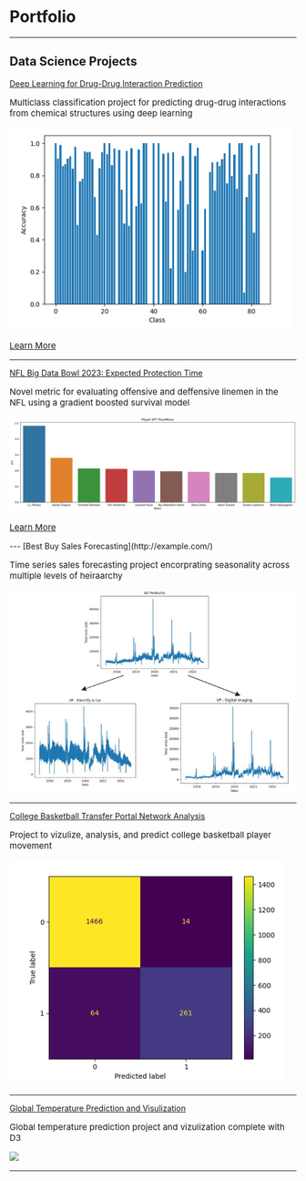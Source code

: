 # Portfolio

---

## Data Science Projects 

[Deep Learning for Drug-Drug Interaction Prediction](/DDI_page)
<p style="font-size:15px">Multiclass classification project for predicting drug-drug interactions from chemical structures using deep learning</p> 
<a href="https://tcody6.github.io/DDI_page"><img src="images/img2DDI.png?raw=true"/></a>
<p style="font-size:15px"><a href="https://tcody6.github.io/DDI_page">Learn More</a></p>

---
[NFL Big Data Bowl 2023: Expected Protection Time](/bowl)
<p style="font-size:15px">Novel metric for evaluating offensive and deffensive linemen in the NFL using a gradient boosted survival model</p>
<a href="https://tcody6.github.io/bowl"><img src="images/PlayerEPT.png?raw=true"/></a>
<p style="font-size:15px"><a href="https://tcody6.github.io/bowl">Learn More</a></p>
---
[Best Buy Sales Forecasting](http://example.com/)
<p style="font-size:15px">Time series sales forecasting project encorprating seasonality across multiple levels of heiraarchy</p>
<img src="images/Trends.png?raw=true"/>

---
[College Basketball Transfer Portal Network Analysis](http://example.com/)
<p style="font-size:15px">Project to vizulize, analysis, and predict college basketball player movement</p>
<img src="images/Results.png?raw=true"/>

---
[Global Temperature Prediction and Visulization](http://example.com/)
<p style="font-size:15px">Global temperature prediction project and vizulization complete with D3</p>
<img src="images/dummy_thumbnail.jpg?raw=true"/>

---
